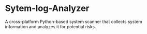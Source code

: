 # Sytem-log-Analyzer
A cross-platform Python-based system scanner that collects system information and analyzes it for potential risks. 
